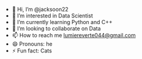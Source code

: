 - 👋 Hi, I’m @jacksoon22
- 👀 I’m interested in Data Scientist
- 🌱 I’m currently learning Python and C++
- 💞️ I’m looking to collaborate on Data
- 📫 How to reach me lumiereverte044@gmail.com
- 😄 Pronouns: he
- ⚡ Fun fact: Cats

<!---
jacksoon22/jacksoon22 is a ✨ special ✨ repository because its `README.md` (this file) appears on your GitHub profile.
You can click the Preview link to take a look at your changes.
--->
